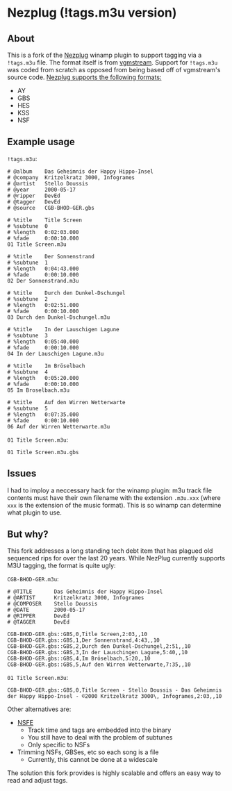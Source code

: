 # Nezplug (!tags.m3u version)

## About
This is a fork of the [Nezplug](https://github.com/AoiMoe/nezplug) winamp plugin to support tagging via a `!tags.m3u` file. The format itself is from [vgmstream](https://github.com/vgmstream/vgmstream). Support for `!tags.m3u` was coded from scratch as opposed from being based off of vgmstream's source code. [Nezplug supports the following formats:](https://www.vgmpf.com/Wiki/index.php?title=NEZ_Plug)
* AY
* GBS
* HES
* KSS
* NSF

## Example usage
`!tags.m3u`:
```m3u
# @album	Das Geheimnis der Happy Hippo-Insel
# @company	Kritzelkratz 3000, Infogrames
# @artist	Stello Doussis
# @year		2000-05-17
# @ripper	DevEd
# @tagger	DevEd
# @source	CGB-BHOD-GER.gbs

# %title	Title Screen
# %subtune	0
# %length	0:02:03.000
# %fade		0:00:10.000
01 Title Screen.m3u

# %title	Der Sonnenstrand
# %subtune	1
# %length	0:04:43.000
# %fade		0:00:10.000
02 Der Sonnenstrand.m3u

# %title	Durch den Dunkel-Dschungel
# %subtune	2
# %length	0:02:51.000
# %fade		0:00:10.000
03 Durch den Dunkel-Dschungel.m3u

# %title	In der Lauschigen Lagune
# %subtune	3
# %length	0:05:40.000
# %fade		0:00:10.000
04 In der Lauschigen Lagune.m3u

# %title	Im Bröselbach
# %subtune	4
# %length	0:05:20.000
# %fade		0:00:10.000
05 Im Broselbach.m3u

# %title	Auf den Wirren Wetterwarte
# %subtune	5
# %length	0:07:35.000
# %fade		0:00:10.000
06 Auf der Wirren Wetterwarte.m3u
```

`01 Title Screen.m3u`:

```m3u
01 Title Screen.m3u.gbs
```

## Issues
I had to imploy a neccessary hack for the winamp plugin: m3u track file contents must have their own filename with the extension `.m3u.xxx` (where `xxx` is the extension of the music format). This is so winamp can determine what plugin to use.

## But why?
This fork addresses a long standing tech debt item that has plagued old sequenced rips for over the last 20 years. While NezPlug currently supports M3U tagging, the format is quite ugly:

`CGB-BHOD-GER.m3u`:
```m3u
# @TITLE       Das Geheimnis der Happy Hippo-Insel
# @ARTIST      Kritzelkratz 3000, Infogrames
# @COMPOSER    Stello Doussis
# @DATE        2000-05-17
# @RIPPER      DevEd
# @TAGGER      DevEd

CGB-BHOD-GER.gbs::GBS,0,Title Screen,2:03,,10
CGB-BHOD-GER.gbs::GBS,1,Der Sonnenstrand,4:43,,10
CGB-BHOD-GER.gbs::GBS,2,Durch den Dunkel-Dschungel,2:51,,10
CGB-BHOD-GER.gbs::GBS,3,In der Lauschingen Lagune,5:40,,10
CGB-BHOD-GER.gbs::GBS,4,Im Bröselbach,5:20,,10
CGB-BHOD-GER.gbs::GBS,5,Auf den Wirren Wetterwarte,7:35,,10
```

`01 Title Screen.m3u`:
```m3u
CGB-BHOD-GER.gbs::GBS,0,Title Screen - Stello Doussis - Das Geheimnis der Happy Hippo-Insel - ©2000 Kritzelkratz 3000\, Infogrames,2:03,,10
```

Other alternatives are:
* [NSFE](https://www.vgmpf.com/Wiki/index.php?title=NSFE)
    * Track time and tags are embedded into the binary
    * You still have to deal with the problem of subtunes
    * Only specific to NSFs
* Trimming NSFs, GBSes, etc so each song is a file
    * Currently, this cannot be done at a widescale

The solution this fork provides is highly scalable and offers an easy way to read and adjust tags.
